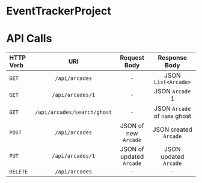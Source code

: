 # EventTrackerProject

# API Calls

|  **HTTP Verb** | **URI**                          | **Request Body**                  | **Response Body**                       |
| :---           |        :----:                    |     :----:                        |                                   :---: |
| ```GET```      | ```/api/arcades```               |             ```-```               | JSON ```List<Arcade>```                 |
| ```GET```      | ```/api/arcades/1```             |             ```-```               | JSON ```Arcade``` 1                     |
| ```GET```      | ```/api/arcades/search/ghost```  |             ```-```               | JSON ```Arcade``` of ```name``` ghost   |
| ```POST```     | ```/api/arcades```               | JSON of new ```Arcade```          | JSON created ```Arcade```               |
| ```PUT```      | ```/api/arcades/1```             | JSON of updated ```Arcade```      | JSON updated ```Arcade```               |
| ```DELETE```   | ```/api/arcades```               |                 ```-```           |                   ```-```               |
